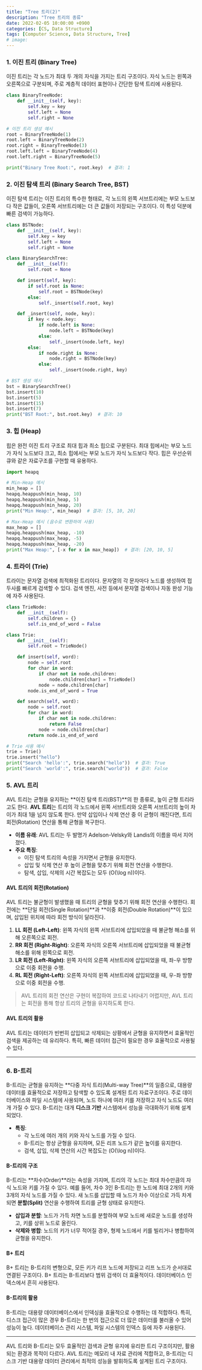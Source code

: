 ```yaml
---
title: "Tree 트리(2)"
description: "Tree 트리의 종류"
date: 2022-02-05 10:00:00 +0900
categories: [CS, Data Structure]
tags: [Computer Science, Data Structure, Tree]
# image: 
---
```


### 1. **이진 트리 (Binary Tree)**

이진 트리는 각 노드가 최대 두 개의 자식을 가지는 트리 구조이다. 자식 노드는 왼쪽과 오른쪽으로 구분되며, 주로 계층적 데이터 표현이나 간단한 탐색 트리에 사용된다.

```python
class BinaryTreeNode:
    def __init__(self, key):
        self.key = key
        self.left = None
        self.right = None

# 이진 트리 생성 예시
root = BinaryTreeNode(1)
root.left = BinaryTreeNode(2)
root.right = BinaryTreeNode(3)
root.left.left = BinaryTreeNode(4)
root.left.right = BinaryTreeNode(5)

print("Binary Tree Root:", root.key)  # 결과: 1
```

### 2. **이진 탐색 트리 (Binary Search Tree, BST)**

이진 탐색 트리는 이진 트리의 특수한 형태로, 각 노드의 왼쪽 서브트리에는 부모 노드보다 작은 값들이, 오른쪽 서브트리에는 더 큰 값들이 저장되는 구조이다. 이 특성 덕분에 빠른 검색이 가능하다.

```python
class BSTNode:
    def __init__(self, key):
        self.key = key
        self.left = None
        self.right = None

class BinarySearchTree:
    def __init__(self):
        self.root = None

    def insert(self, key):
        if self.root is None:
            self.root = BSTNode(key)
        else:
            self._insert(self.root, key)

    def _insert(self, node, key):
        if key < node.key:
            if node.left is None:
                node.left = BSTNode(key)
            else:
                self._insert(node.left, key)
        else:
            if node.right is None:
                node.right = BSTNode(key)
            else:
                self._insert(node.right, key)

# BST 생성 예시
bst = BinarySearchTree()
bst.insert(10)
bst.insert(5)
bst.insert(15)
bst.insert(7)
print("BST Root:", bst.root.key)  # 결과: 10
```

### 3. **힙 (Heap)**

힙은 완전 이진 트리 구조로 최대 힙과 최소 힙으로 구분된다. 최대 힙에서는 부모 노드가 자식 노드보다 크고, 최소 힙에서는 부모 노드가 자식 노드보다 작다. 힙은 우선순위 큐와 같은 자료구조를 구현할 때 유용하다.

```python
import heapq

# Min-Heap 예시
min_heap = []
heapq.heappush(min_heap, 10)
heapq.heappush(min_heap, 5)
heapq.heappush(min_heap, 20)
print("Min Heap:", min_heap)  # 결과: [5, 10, 20]

# Max-Heap 예시 (음수로 변환하여 사용)
max_heap = []
heapq.heappush(max_heap, -10)
heapq.heappush(max_heap, -5)
heapq.heappush(max_heap, -20)
print("Max Heap:", [-x for x in max_heap])  # 결과: [20, 10, 5]
```

### 4. **트라이 (Trie)**

트라이는 문자열 검색에 최적화된 트리이다. 문자열의 각 문자마다 노드를 생성하여 접두사를 빠르게 검색할 수 있다. 검색 엔진, 사전 등에서 문자열 검색이나 자동 완성 기능에 자주 사용된다.

```python
class TrieNode:
    def __init__(self):
        self.children = {}
        self.is_end_of_word = False

class Trie:
    def __init__(self):
        self.root = TrieNode()

    def insert(self, word):
        node = self.root
        for char in word:
            if char not in node.children:
                node.children[char] = TrieNode()
            node = node.children[char]
        node.is_end_of_word = True

    def search(self, word):
        node = self.root
        for char in word:
            if char not in node.children:
                return False
            node = node.children[char]
        return node.is_end_of_word

# Trie 사용 예시
trie = Trie()
trie.insert("hello")
print("Search 'hello':", trie.search("hello"))  # 결과: True
print("Search 'world':", trie.search("world"))  # 결과: False
```

### 5. **AVL 트리**
AVL 트리는 균형을 유지하는 **이진 탐색 트리(BST)**의 한 종류로, 높이 균형 트리라고도 한다. **AVL 트리**는 트리의 각 노드에서 왼쪽 서브트리와 오른쪽 서브트리의 높이 차이가 최대 1을 넘지 않도록 한다. 만약 삽입이나 삭제 연산 중 이 균형이 깨진다면, 트리 회전(Rotation) 연산을 통해 균형을 복구한다.

- **이름 유래**: AVL 트리는 두 발명가 Adelson-Velsky와 Landis의 이름을 따서 지어졌다.
- **주요 특징**:
  - 이진 탐색 트리의 속성을 가지면서 균형을 유지한다.
  - 삽입 및 삭제 연산 후 높이 균형을 맞추기 위해 회전 연산을 수행한다.
  - 탐색, 삽입, 삭제의 시간 복잡도는 모두 \(O(\log n)\)이다.
  
#### AVL 트리의 회전(Rotation)
AVL 트리는 불균형이 발생했을 때 트리의 균형을 맞추기 위해 회전 연산을 수행한다. 회전에는 **단일 회전(Single Rotation)**과 **이중 회전(Double Rotation)**이 있으며, 삽입된 위치에 따라 회전 방식이 달라진다.

1. **LL 회전 (Left-Left)**: 왼쪽 자식의 왼쪽 서브트리에 삽입되었을 때 불균형 해소를 위해 오른쪽으로 회전.
2. **RR 회전 (Right-Right)**: 오른쪽 자식의 오른쪽 서브트리에 삽입되었을 때 불균형 해소를 위해 왼쪽으로 회전.
3. **LR 회전 (Left-Right)**: 왼쪽 자식의 오른쪽 서브트리에 삽입되었을 때, 좌-우 방향으로 이중 회전을 수행.
4. **RL 회전 (Right-Left)**: 오른쪽 자식의 왼쪽 서브트리에 삽입되었을 때, 우-좌 방향으로 이중 회전을 수행.

> AVL 트리의 회전 연산은 구현이 복잡하여 코드로 나타내기 어렵지만, AVL 트리는 회전을 통해 항상 트리의 균형을 유지하도록 한다.

#### AVL 트리의 활용
AVL 트리는 데이터가 빈번히 삽입되고 삭제되는 상황에서 균형을 유지하면서 효율적인 검색을 제공하는 데 유리하다. 특히, 빠른 데이터 접근이 필요한 경우 효율적으로 사용될 수 있다.

---

### 6. **B-트리**
B-트리는 균형을 유지하는 **다중 자식 트리(Multi-way Tree)**의 일종으로, 대용량 데이터를 효율적으로 저장하고 탐색할 수 있도록 설계된 트리 자료구조이다. 주로 데이터베이스와 파일 시스템에 사용되며, 노드 하나에 여러 키를 저장하고 자식 노드도 여러 개 가질 수 있다. B-트리는 대개 **디스크 기반** 시스템에서 성능을 극대화하기 위해 설계되었다.

- **특징**:
  - 각 노드에 여러 개의 키와 자식 노드를 가질 수 있다.
  - B-트리는 항상 균형을 유지하며, 모든 리프 노드가 같은 높이를 유지한다.
  - 검색, 삽입, 삭제 연산의 시간 복잡도는 \(O(\log n)\)이다.
  
#### B-트리의 구조
B-트리는 **차수(Order)**라는 속성을 가지며, 트리의 각 노드는 최대 차수만큼의 자식 노드와 키를 가질 수 있다. 예를 들어, 차수 3인 B-트리는 한 노드에 최대 2개의 키와 3개의 자식 노드를 가질 수 있다. 새 노드를 삽입할 때 노드가 차수 이상으로 가득 차게 되면 **분할(Split)** 연산을 수행하여 트리를 균형 상태로 유지한다.

- **삽입과 분할**: 노드가 가득 차면 노드를 분할하여 부모 노드에 새로운 노드를 생성하고, 키를 상위 노드로 올린다.
- **삭제와 병합**: 노드의 키가 너무 적어질 경우, 형제 노드에서 키를 빌리거나 병합하여 균형을 유지한다.

#### **B+ 트리**
B+ 트리는 B-트리의 변형으로, 모든 키가 리프 노드에 저장되고 리프 노드가 순서대로 연결된 구조이다. B+ 트리는 B-트리보다 범위 검색이 더 효율적이다. 데이터베이스 인덱스에서 흔히 사용된다.

#### B-트리의 활용
B-트리는 대용량 데이터베이스에서 인덱싱을 효율적으로 수행하는 데 적합하다. 특히, 디스크 접근이 많은 경우 B-트리는 한 번의 접근으로 더 많은 데이터를 불러올 수 있어 성능이 높다. 데이터베이스 관리 시스템, 파일 시스템의 인덱스 등에 자주 사용된다.

---

AVL 트리와 B-트리는 모두 효율적인 검색과 균형 유지에 유리한 트리 구조이지만, 활용되는 환경과 목적이 다르다. AVL 트리는 메모리 내 자료 관리에 적합하고, B-트리는 디스크 기반 대용량 데이터 관리에서 최적의 성능을 발휘하도록 설계된 트리 구조이다.